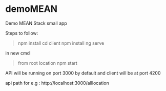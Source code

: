 # demoMEAN
Demo MEAN Stack small app


Steps to follow:

> npm install
> cd client
> npm install
> ng serve

in new cmd
> from root location
> npm start

API will be running on port 3000 by default
and client will be at port 4200

api path for e.g :  http://localhost:3000/alllocation
